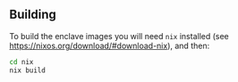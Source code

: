 ## Building

To build the enclave images you will need `nix` installed (see https://nixos.org/download/#download-nix), and then:

```bash
cd nix
nix build
```
